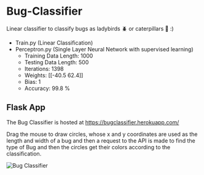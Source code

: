 # Bug-Classifier
Linear classifier to classify bugs as ladybirds :beetle: or caterpillars :bug: :)
- Train.py (Linear Classification)
- Perceptron.py (Single Layer Neural Network with supervised learning)
  - Training Data Length: 1000
  - Testing Data Length: 500
  - Iterations: 1398
  - Weights: [[-40.5  62.4]]
  - Bias: 1
  - Accuracy: 99.8 %
  
## Flask App
The Bug Classifier is hosted at https://bugclassifier.herokuapp.com/ 

Drag the mouse to draw circles, whose x and y coordinates are used as the length and width of a bug and then a request to the API is made to find the type of Bug and then the circles get their colors according to the classification.

![Bug Classifier](https://i.imgur.com/dxFffWe.png)

